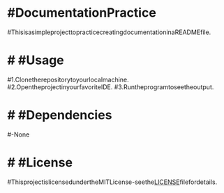 # #DocumentationPractice
#ThisisasimpleprojecttopracticecreatingdocumentationinaREADMEfile.
#
# # #Usage
#1.Clonetherepositorytoyourlocalmachine.
#2.OpentheprojectinyourfavoriteIDE.
#3.Runtheprogramtoseetheoutput.
#
# # #Dependencies
#-None
#
# # #License
#ThisprojectislicensedundertheMITLicense-seethe[LICENSE](LICENSE)filefordetails.